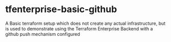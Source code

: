 # tfenterprise-basic-github

A Basic terraform setup which does not create any actual infrastructure,
but is used to demonstrate using the Terraform Enterprise Backend with a
github push mechanism configured
